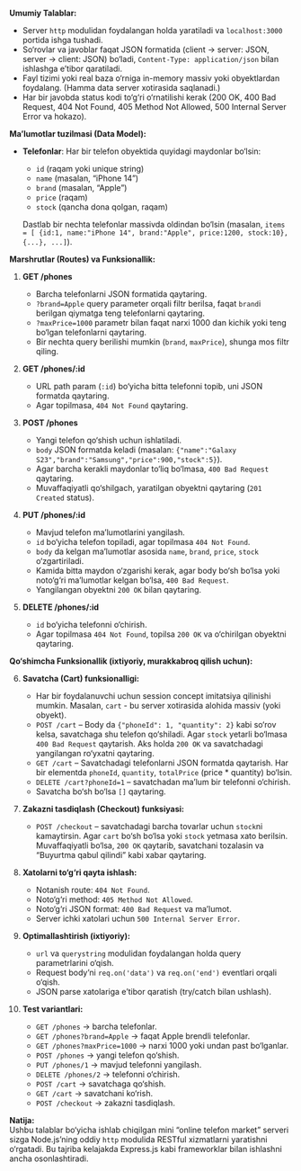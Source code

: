 
**Umumiy Talablar:**

- Server `http` modulidan foydalangan holda yaratiladi va `localhost:3000` portida ishga tushadi.
- So‘rovlar va javoblar faqat JSON formatida (client → server: JSON, server → client: JSON) bo‘ladi, `Content-Type: application/json` bilan ishlashga e’tibor qaratiladi.
- Fayl tizimi yoki real baza o‘rniga in-memory massiv yoki obyektlardan foydalang. (Hamma data server xotirasida saqlanadi.)
- Har bir javobda status kodi to‘g‘ri o‘rnatilishi kerak (200 OK, 400 Bad Request, 404 Not Found, 405 Method Not Allowed, 500 Internal Server Error va hokazo).

**Ma’lumotlar tuzilmasi (Data Model):**

- **Telefonlar**: Har bir telefon obyektida quyidagi maydonlar bo‘lsin:
  - `id` (raqam yoki unique string)
  - `name` (masalan, “iPhone 14”)
  - `brand` (masalan, “Apple”)
  - `price` (raqam)
  - `stock` (qancha dona qolgan, raqam)
  
  Dastlab bir nechta telefonlar massivda oldindan bo‘lsin (masalan, `items = [ {id:1, name:"iPhone 14", brand:"Apple", price:1200, stock:10}, {...}, ...]`).

**Marshrutlar (Routes) va Funksionallik:**

1. **GET /phones**  
   - Barcha telefonlarni JSON formatida qaytaring.  
   - `?brand=Apple` query parameter orqali filtr berilsa, faqat `brand`i berilgan qiymatga teng telefonlarni qaytaring.  
   - `?maxPrice=1000` parametr bilan faqat narxi 1000 dan kichik yoki teng bo‘lgan telefonlarni qaytaring.  
   - Bir nechta query berilishi mumkin (`brand`, `maxPrice`), shunga mos filtr qiling.

2. **GET /phones/:id**  
   - URL path param (`:id`) bo‘yicha bitta telefonni topib, uni JSON formatda qaytaring.  
   - Agar topilmasa, `404 Not Found` qaytaring.

3. **POST /phones**  
   - Yangi telefon qo‘shish uchun ishlatiladi.  
   - `body` JSON formatda keladi (masalan: `{"name":"Galaxy S23","brand":"Samsung","price":900,"stock":5}`).  
   - Agar barcha kerakli maydonlar to‘liq bo‘lmasa, `400 Bad Request` qaytaring.  
   - Muvaffaqiyatli qo‘shilgach, yaratilgan obyektni qaytaring (`201 Created` status).

4. **PUT /phones/:id**  
   - Mavjud telefon ma’lumotlarini yangilash.  
   - `id` bo‘yicha telefon topiladi, agar topilmasa `404 Not Found`.  
   - `body` da kelgan ma’lumotlar asosida `name`, `brand`, `price`, `stock` o‘zgartiriladi.  
   - Kamida bitta maydon o‘zgarishi kerak, agar body bo‘sh bo‘lsa yoki noto‘g‘ri ma’lumotlar kelgan bo‘lsa, `400 Bad Request`.  
   - Yangilangan obyektni `200 OK` bilan qaytaring.

5. **DELETE /phones/:id**  
   - `id` bo‘yicha telefonni o‘chirish.  
   - Agar topilmasa `404 Not Found`, topilsa `200 OK` va o‘chirilgan obyektni qaytaring.

**Qo‘shimcha Funksionallik (ixtiyoriy, murakkabroq qilish uchun):**

6. **Savatcha (Cart) funksionalligi:**  
   - Har bir foydalanuvchi uchun session concept imitatsiya qilinishi mumkin. Masalan, `cart` - bu server xotirasida alohida massiv (yoki obyekt).
   - `POST /cart` – Body da `{"phoneId": 1, "quantity": 2}` kabi so‘rov kelsa, savatchaga shu telefon qo‘shiladi. Agar `stock` yetarli bo‘lmasa `400 Bad Request` qaytarish. Aks holda `200 OK` va savatchadagi yangilangan ro‘yxatni qaytaring.
   - `GET /cart` – Savatchadagi telefonlarni JSON formatda qaytarish. Har bir elementda `phoneId`, `quantity`, `totalPrice` (price * quantity) bo‘lsin.
   - `DELETE /cart?phoneId=1` – savatchadan ma’lum bir telefonni o‘chirish.
   - Savatcha bo‘sh bo‘lsa `[]` qaytaring.

7. **Zakazni tasdiqlash (Checkout) funksiyasi:**  
   - `POST /checkout` – savatchadagi barcha tovarlar uchun `stock`ni kamaytirsin. Agar `cart` bo‘sh bo‘lsa yoki `stock` yetmasa xato berilsin. Muvaffaqiyatli bo‘lsa, `200 OK` qaytarib, savatchani tozalasin va “Buyurtma qabul qilindi” kabi xabar qaytaring.

8. **Xatolarni to‘g‘ri qayta ishlash:**  
   - Notanish route: `404 Not Found`.  
   - Noto‘g‘ri method: `405 Method Not Allowed`.  
   - Noto‘g‘ri JSON format: `400 Bad Request` va ma’lumot.  
   - Server ichki xatolari uchun `500 Internal Server Error`.

9. **Optimallashtirish (ixtiyoriy):**  
   - `url` va `querystring` modulidan foydalangan holda query parametrlarini o‘qish.
   - Request body’ni `req.on('data')` va `req.on('end')` eventlari orqali o‘qish.  
   - JSON parse xatolariga e’tibor qaratish (try/catch bilan ushlash).

10. **Test variantlari:**  
    - `GET /phones` → barcha telefonlar.  
    - `GET /phones?brand=Apple` → faqat Apple brendli telefonlar.  
    - `GET /phones?maxPrice=1000` → narxi 1000 yoki undan past bo‘lganlar.  
    - `POST /phones` → yangi telefon qo‘shish.  
    - `PUT /phones/1` → mavjud telefonni yangilash.  
    - `DELETE /phones/2` → telefonni o‘chirish.  
    - `POST /cart` → savatchaga qo‘shish.  
    - `GET /cart` → savatchani ko‘rish.  
    - `POST /checkout` → zakazni tasdiqlash.

**Natija:**  
Ushbu talablar bo‘yicha ishlab chiqilgan mini “online telefon market” serveri sizga Node.js’ning oddiy `http` modulida RESTful xizmatlarni yaratishni o‘rgatadi. Bu tajriba kelajakda Express.js kabi frameworklar bilan ishlashni ancha osonlashtiradi.
